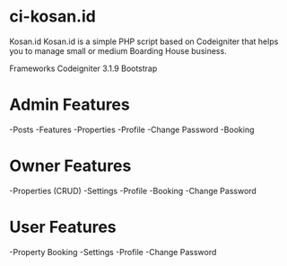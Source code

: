 # ci-kosan.id

Kosan.id 
Kosan.id is a simple PHP script based on Codeigniter that helps you to manage small or medium Boarding House business.

Frameworks
Codeigniter 3.1.9
Bootstrap

# Admin Features
-Posts
-Features
-Properties
-Profile
-Change Password
-Booking
# Owner Features
-Properties (CRUD)
-Settings
-Profile
-Booking
-Change Password
# User Features
-Property Booking
-Settings
-Profile
-Change Password

